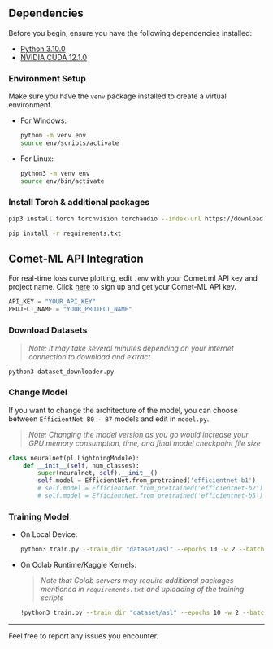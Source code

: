 ## Dependencies

Before you begin, ensure you have the following dependencies installed:

- [Python 3.10.0](https://www.python.org/downloads/release/python-3100/)
- [NVIDIA CUDA 12.1.0](https://developer.nvidia.com/cuda-12-1-0-download-archive)

### Environment Setup

Make sure you have the `venv` package installed to create a virtual environment.

- For Windows:
    
    ```bash
    python -m venv env
    source env/scripts/activate
    ```

- For Linux:
    
    ```bash
    python3 -m venv env
    source env/bin/activate
    ```

### Install Torch & additional packages

```bash
pip3 install torch torchvision torchaudio --index-url https://download.pytorch.org/whl/cu121
```

```bash
pip install -r requirements.txt
```

## Comet-ML API Integration

For real-time loss curve plotting, edit `.env` with your Comet.ml API key and project name. Click [here](https://www.comet.com/site/) to sign up and get your Comet-ML API key.

```python
API_KEY = "YOUR_API_KEY"
PROJECT_NAME = "YOUR_PROJECT_NAME"
```

### Download Datasets
> _Note: It may take several minutes depending on your internet connection to download and extract_

```bash
python3 dataset_downloader.py
```

### Change Model

If you want to change the architecture of the model, you can choose between `EfficientNet B0 - B7` models and edit in `model.py`.

> _Note: Changing the model version as you go would increase your GPU memory consumption, time, and final model checkpoint file size_

```python 
class neuralnet(pl.LightningModule):
    def __init__(self, num_classes):
        super(neuralnet, self).__init__()
        self.model = EfficientNet.from_pretrained('efficientnet-b1')
        # self.model = EfficientNet.from_pretrained('efficientnet-b2')
        # self.model = EfficientNet.from_pretrained('efficientnet-b5')
```

### Training Model

- On Local Device:

    ```bash
    python3 train.py --train_dir "dataset/asl" --epochs 10 -w 2 --batch_size 128 --precision "16-mixed"
    ```

- On Colab Runtime/Kaggle Kernels:
    >_Note that Colab servers may require additional packages mentioned in `requirements.txt` and uploading of the training scripts_

    ```bash
    !python3 train.py --train_dir "dataset/asl" --epochs 10 -w 2 --batch_size 128 --precision "16-mixed"
    ```

---

Feel free to report any issues you encounter.